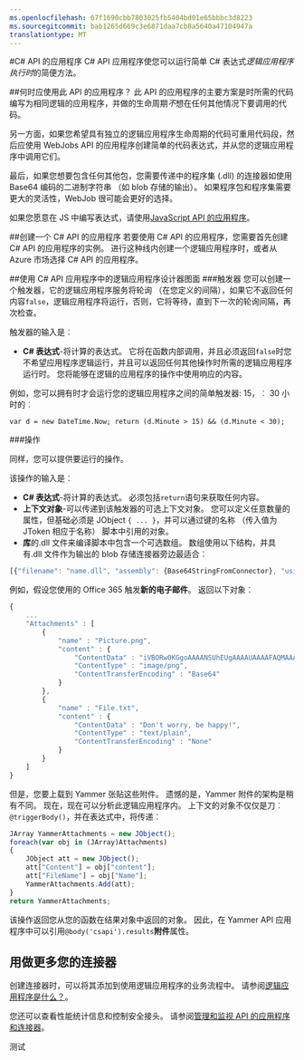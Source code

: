 ```yaml
---
ms.openlocfilehash: 67f1690cbb7803025fb5404bd01e65bbbc3d8223
ms.sourcegitcommit: bab1265d669c3e6871daa7cb8a5640a47104947a
translationtype: MT
---
```

<properties
   pageTitle="C# Api 应用程序"
   description="C# Api 应用程序"
   services="app-service\logic"
   documentationCenter=".net"
   authors="jeffhollan"
   manager="dwrede"
   editor=""/>

<tags
   ms.service="app-service-logic"
   ms.devlang="multiple"
   ms.topic="article"
   ms.tgt_pltfrm="na"
   ms.workload="integration"
   ms.date="07/16/2015"
   ms.author="jehollan"/>

#C\# API 的应用程序
C# API 应用程序使您可以运行简单 C# 表达式*逻辑应用程序执行时*的简便方法。

##何时应使用此 API 的应用程序？
此 API 的应用程序的主要方案是时所需的代码编写为相同逻辑的应用程序，并做的生命周期*不*想在任何其他情况下要调用的代码。

另一方面，如果您希望具有独立的逻辑应用程序生命周期的代码可重用代码段，然后应使用 WebJobs API 的应用程序创建简单的代码表达式，并从您的逻辑应用程序中调用它们。

最后，如果您想要包含任何其他包，您需要传递中的程序集 (.dll) 的连接器如使用 Base64 编码的二进制字符串 （如 blob 存储的输出）。  如果程序包和程序集需要更大的灵活性，WebJob 很可能会更好的选择。

如果您愿意在 JS 中编写表达式，请使用[JavaScript API 的应用程序](app-service-logic-javascript-api.md)。

##创建一个 C\# API 的应用程序
若要使用 C# API 的应用程序，您需要首先创建 C# API 的应用程序的实例。 进行这种线内创建一个逻辑应用程序时，或者从 Azure 市场选择 C# API 的应用程序。

##使用 C\# API 应用程序中的逻辑应用程序设计器图面
###触发器
您可以创建一个触发器，它的逻辑应用程序服务将轮询 （在您定义的间隔），如果它不返回任何内容`false`，逻辑应用程序将运行，否则，它将等待，直到下一次的轮询间隔，再次检查。

触发器的输入是︰
- **C# 表达式**-将计算的表达式。 它将在函数内部调用，并且必须返回`false`时您不希望应用程序逻辑运行，并且可以返回任何其他操作时所需的逻辑应用程序运行时。 您将能够在逻辑的应用程序的操作中使用响应的内容。

例如，您可以拥有时才会运行您的逻辑应用程序之间的简单触发器: 15，︰ 30 小时的︰

```
var d = new DateTime.Now; return (d.Minute > 15) && (d.Minute < 30);
```

###操作

同样，您可以提供要运行的操作。 

该操作的输入是︰
- **C# 表达式**-将计算的表达式。 必须包括`return`语句来获取任何内容。 
- **上下文对象**-可以传递到该触发器的可选上下文对象。 您可以定义任意数量的属性，但基础必须是 JObject `{ ... }`，并可以通过键的名称 （传入值为 JToken 相应于名称） 脚本中引用的对象。
- **库**的.dll 文件来编译脚本中包含一个可选数组。  数组使用以下结构，并具有.dll 文件作为输出的 blob 存储连接器旁边最适合︰

```javascript
[{"filename": "name.dll", "assembly": {Base64StringFromConnector}, "usingstatment": "using Library.Reference;"}]
```

例如，假设您使用的 Office 365 触发**新的电子邮件**。 返回以下对象︰

```javascript
{
    ...
    "Attachments" : [
        {
            "name" : "Picture.png",
            "content" : {
                "ContentData" : "iVBORw0KGgoAAAANSUhEUgAAAAUAAAAFAQMAAAC3obSmAAAABGdBTUEAALGPC/xhBQAAAAFzUkdCAK7OHOkAAAAGUExURf///wAAAFXC034AAAASSURBVAjXY2BgCGBgYOhgKAAABEIBSWDJEbYAAAAASUVORK5CYII=",
                "ContentType" : "image/png",
                "ContentTransferEncoding" : "Base64"
            }
        },  
        {
            "name" : "File.txt",
            "content" : {
                "ContentData" : "Don't worry, be happy!",
                "ContentType" : "text/plain",
                "ContentTransferEncoding" : "None"
            }
        }   
    ]
}
```

但是，您要上载到 Yammer 张贴这些附件。 遗憾的是，Yammer 附件的架构是稍有不同。 现在，现在可以分析此逻辑应用程序内。 上下文的对象不仅仅是刀︰ `@triggerBody()`，并在表达式中，将传递︰

```javascript
JArray YammerAttachments = new JObject();
foreach(var obj in (JArray)Attachments)
{
    JObject att = new JObject();
    att["Content"] = obj["content"];
    att["FileName"] = obj["Name"];
    YammerAttachments.Add(att); 
}
return YammerAttachments;
```

该操作返回您从您的函数在结果对象中返回的对象。 因此，在 Yammer API 应用程序中可以引用`@body('csapi').results`**附件**属性。

## 用做更多您的连接器
创建连接器时，可以将其添加到使用逻辑应用程序的业务流程中。 请参阅[逻辑应用程序是什么？](app-service-logic-what-are-logic-apps.md)。

您还可以查看性能统计信息和控制安全接头。 请参阅[管理和监视 API 的应用程序和连接器](../app-service-api/app-service-api-manage-in-portal.md)。

<!--References -->

<!--Links -->
[创建一个逻辑应用程序]: app-service-logic-create-a-logic-app.md

测试
